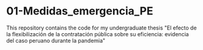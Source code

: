 # 01-Medidas_emergencia_PE
This repository contains the code for my undergraduate thesis "El efecto de la flexibilización de la contratación pública sobre su eficiencia: evidencia del caso peruano durante la pandemia"
